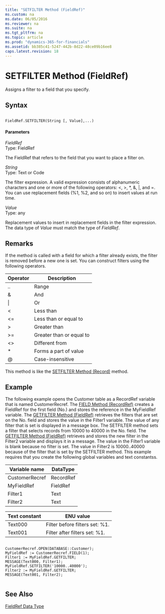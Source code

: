 ```yaml
---
title: "SETFILTER Method (FieldRef)"
ms.custom: na
ms.date: 06/05/2016
ms.reviewer: na
ms.suite: na
ms.tgt_pltfrm: na
ms.topic: article
ms.prod: "dynamics-365-for-financials"
ms.assetid: bb385c41-5247-442b-8d22-48ce09b16ee8
caps.latest.revision: 18
---
```

# SETFILTER Method (FieldRef)
Assigns a filter to a field that you specify.  
  
## Syntax  
  
```  
  
FieldRef.SETFILTER(String [, Value],...)  
```  
  
#### Parameters  
 *FieldRef*  
 Type: FieldRef  
  
 The FieldRef that refers to the field that you want to place a filter on.  
  
 *String*  
 Type: Text or Code  
  
 The filter expression. A valid expression consists of alphanumeric characters and one or more of the following operators: \<, >, \*, &, &#124;, and =. You can use replacement fields \(%1, %2, and so on\) to insert values at run time.  
  
 *Value*  
 Type: any  
  
 Replacement values to insert in replacement fields in the filter expression. The data type of *Value* must match the type of *FieldRef*.  
  
## Remarks  
 If the method is called with a field for which a filter already exists, the filter is removed before a new one is set. You can construct filters using the following operators.  
  
|Operator|Description|  
|--------------|-----------------|  
|..|Range|  
|&|And|  
|&#124;|Or|  
|\<|Less than|  
|\<=|Less than or equal to|  
|>|Greater than|  
|>=|Greater than or equal to|  
|\<>|Different from|  
|\*|Forms a part of value|  
|@|Case-insensitive|  
  
 This method is like the [SETFILTER Method \(Record\)](devenv-SETFILTER-Method-Record.md) method.  
  
## Example  
 The following example opens the Customer table as a RecordRef variable that is named CustomerRecref. The [FIELD Method \(RecordRef\)](devenv-FIELD-Method-RecordRef.md) creates a FieldRef for the first field \(No.\) and stores the reference in the MyFieldRef variable. The [GETFILTER Method \(FieldRef\)](devenv-GETFILTER-Method-FieldRef.md) retrieves the filters that are set on the No. field and stores the value in the Filter1 variable. The value of any filter that is set is displayed in a message box. The SETFILTER method sets a filter that selects records from 10000 to 40000 in the No. field. The [GETFILTER Method \(FieldRef\)](devenv-GETFILTER-Method-FieldRef.md) retrieves and stores the new filter in the Filter2 variable and displays it in a message. The value in the Filter1 variable is blank because no filter is set. The value in Filter2 is 10000..40000 because of the filter that is set by the SETFILTER method. This example requires that you create the following global variables and text constantss.  
  
|Variable name|DataType|  
|-------------------|--------------|  
|CustomerRecref|RecordRef|  
|MyFieldRef|FieldRef|  
|Filter1|Text|  
|Filter2|Text|  
  
|Text constant|ENU value|  
|-------------------|---------------|  
|Text000|Filter before filters set: %1.|  
|Text001|Filter after filters set: %1.|  
  
```  
  
CustomerRecref.OPEN(DATABASE::Customer);  
MyFieldRef := CustomerRecref.FIELD(1);  
Filter1 := MyFieldRef.GETFILTER;  
MESSAGE(Text000, Filter1);  
MyFieldRef.SETFILTER('10000..40000');  
Filter2 := MyFieldRef.GETFILTER;  
MESSAGE(Text001, Filter2);  
  
```  
  
## See Also  
 [FieldRef Data Type](FieldRef-Data-Type.md)